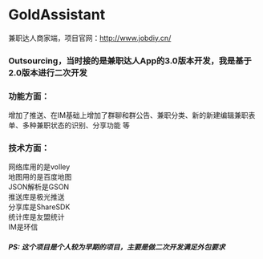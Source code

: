 # GoldAssistant
兼职达人商家端，项目官网：http://www.jobdiy.cn/

### Outsourcing，当时接的是兼职达人App的3.0版本开发，我是基于2.0版本进行二次开发
 
### 功能方面： 
增加了推送、在IM基础上增加了群聊和群公告、兼职分类、新的新建编辑兼职表单、多种兼职状态的识别、分享功能 等
 
### 技术方面：
网络库用的是volley <br />
地图用的是百度地图 <br />
JSON解析是GSON <br />
推送库是极光推送 <br />
分享库是ShareSDK <br />
统计库是友盟统计 <br />
IM是环信 <br />

##### PS: 这个项目是个人较为早期的项目，主要是做二次开发满足外包要求
